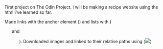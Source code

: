 First project on The Odin Project.
I will be making a recipe website using the html i've learned so far.

Made links with the anchor element (<a>) and lists with (<ol> and <ul>). Downloaded images and linked to their relative paths using (<img src="relaive path">)
